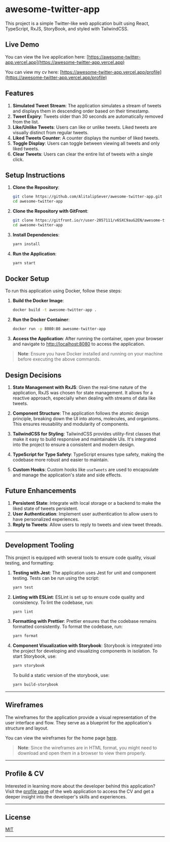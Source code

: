 # awesome-twitter-app

This project is a simple Twitter-like web application built using React, TypeScript, RxJS, StoryBook, and styled with TailwindCSS.

## Live Demo

You can view the live application here: [https://awesome-twitter-app.vercel.app](https://awesome-twitter-app.vercel.app)

You can view my cv here: [https://awesome-twitter-app.vercel.app/profile](https://awesome-twitter-app.vercel.app/profile)
## Features

1. **Simulated Tweet Stream**: The application simulates a stream of tweets and displays them in descending order based on their timestamp.
2. **Tweet Expiry**: Tweets older than 30 seconds are automatically removed from the list.
3. **Like/Unlike Tweets**: Users can like or unlike tweets. Liked tweets are visually distinct from regular tweets.
4. **Liked Tweets Counter**: A counter displays the number of liked tweets.
5. **Toggle Display**: Users can toggle between viewing all tweets and only liked tweets.
6. **Clear Tweets**: Users can clear the entire list of tweets with a single click.

## Setup Instructions

1. **Clone the Repository**:
   ```bash
   git clone https://github.com/AlitalipSever/awesome-twitter-app.git
   cd awesome-twitter-app
   ```


1. **Clone the Repository with GitFront**:
   ```bash
   git clone https://gitfront.io/r/user-2057111/v6SXC9auG2EN/awesome-twitter-app.git
   cd awesome-twitter-app
   ```

2. **Install Dependencies**:
   ```bash
   yarn install
   ```

3. **Run the Application**:
   ```bash
   yarn start
   ```

## Docker Setup

To run this application using Docker, follow these steps:

1. **Build the Docker Image**:
   ```bash
   docker build -t awesome-twitter-app .

2. **Run the Docker Container**:
   ```bash
   docker run -p 8080:80 awesome-twitter-app
   ```

3. **Access the Application**:
   After running the container, open your browser and navigate to [http://localhost:8080](http://localhost:8080) to access the application.

> **Note**: Ensure you have Docker installed and running on your machine before executing the above commands.


## Design Decisions

1. **State Management with RxJS**: Given the real-time nature of the application, RxJS was chosen for state management. It allows for a reactive approach, especially when dealing with streams of data like tweets.

2. **Component Structure**: The application follows the atomic design principle, breaking down the UI into atoms, molecules, and organisms. This ensures reusability and modularity of components.

3. **TailwindCSS for Styling**: TailwindCSS provides utility-first classes that make it easy to build responsive and maintainable UIs. It's integrated into the project to ensure a consistent and modern design.

4. **TypeScript for Type Safety**: TypeScript ensures type safety, making the codebase more robust and easier to maintain.

5. **Custom Hooks**: Custom hooks like `useTweets` are used to encapsulate and manage the application's state and side effects.

## Future Enhancements

1. **Persistent State**: Integrate with local storage or a backend to make the liked state of tweets persistent.
2. **User Authentication**: Implement user authentication to allow users to have personalized experiences.
3. **Reply to Tweets**: Allow users to reply to tweets and view tweet threads.

---

## Development Tooling

This project is equipped with several tools to ensure code quality, visual testing, and formatting:

1. **Testing with Jest**: The application uses Jest for unit and component testing. Tests can be run using the script:
   ```bash
   yarn test
   ```

2. **Linting with ESLint**: ESLint is set up to ensure code quality and consistency. To lint the codebase, run:
   ```bash
   yarn lint
   ```

3. **Formatting with Prettier**: Prettier ensures that the codebase remains formatted consistently. To format the codebase, run:
   ```bash
   yarn format
   ```

4. **Component Visualization with Storybook**: Storybook is integrated into the project for developing and visualizing components in isolation. To start Storybook, use:
   ```bash
   yarn storybook
   ```
   To build a static version of the storybook, use:
   ```bash
   yarn build-storybook
   ```

---

## Wireframes

The wireframes for the application provide a visual representation of the user interface and flow. They serve as a blueprint for the application's structure and layout.

You can view the wireframes for the home page [here](https://github.com/AlitalipSever/awesome-twitter-app/blob/main/docs/wireframes/home-page.drawio.html).

> **Note**: Since the wireframes are in HTML format, you might need to download and open them in a browser to view them properly.

---

## Profile & CV

Interested in learning more about the developer behind this application? Visit the [profile page](https://awesome-twitter-app.vercel.app/profile) of the web application to access the CV and get a deeper insight into the developer's skills and experiences.

---

## License

[MIT](https://choosealicense.com/licenses/mit/)

---
